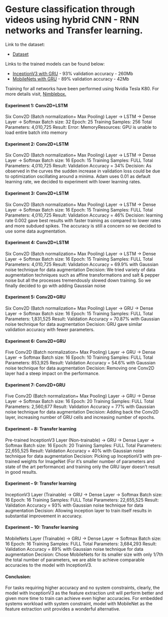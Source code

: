 # Gesture classification through videos using hybrid CNN - RNN networks and Transfer learning.

Link to the dataset:
- [Dataset](https://drive.google.com/open?id=1KdyHxZxQlvZGgPlAHG-eJXSuZQ3S9Kns)

Links to the trained models can be found below:
- [InceptionV3 with GRU](https://drive.google.com/open?id=1Z7Jd-DGfkLr9ZOkNOqbjKBGXD0k_uOWn) - 93% validation accuracy - 260Mb
- [MobileNets with GRU](https://drive.google.com/open?id=1MPBCbcfBKjDg2-IC2LdVLO6G0JEHEX4v) - 89% validation accuracy - 42Mb

Training for all networks have been performed using Nvidia Tesla K80. For more details visit, [Nimblebox.](https://www.nimblebox.ai/)

#### Experiment 1: Conv2D+LSTM 
Six Conv2D (Batch normalization+ Max Pooling) Layer -> LSTM -> Dense Layer -> Softmax
Batch size:  32 Epoch: 25 Training Samples: 256 Total Parameters: 4,010,725
Result: Error: MemoryResources: GPU is unable to load entire batch into memory

#### Experiment 2: Conv2D+LSTM 
Six Conv2D (Batch normalization+ Max Pooling) Layer -> LSTM -> Dense Layer -> Softmax
Batch size:  16 Epoch: 15 Training Samples: FULL Total Parameters: 4,010,725
Result: Validation Accuracy = 34%
Decision: As observed in the curves the sudden increase in validation loss could be due to optimization oscillating around a minima. Adam uses 0.01 as default learning rate, we decided to experiment with lower learning rates.
 
#### Experiment 3: Conv2D+LSTM 
Six Conv2D (Batch normalization+ Max Pooling) Layer -> LSTM -> Dense Layer -> Softmax
Batch size:  16 Epoch: 15 Training Samples: FULL Total Parameters: 4,010,725
Result: Validation Accuracy = 46%
Decision: learning rate 0.002 gave best results with faster training as compared to lower rates and more subdued spikes. The accuracy is still a concern so we decided to use some data augmentation.

#### Experiment 4: Conv2D+LSTM 
Six Conv2D (Batch normalization+ Max Pooling) Layer -> LSTM -> Dense Layer -> Softmax
Batch size:  16 Epoch: 15 Training Samples: FULL Total Parameters: 4,010,725
Result: Validation Accuracy = 69.9% with Gaussian noise technique for data augmentation
Decision: We tried variety of data augmentation techniques such as affine transformations and salt & pepper noise but all the processes tremendously slowed down training. So we finally decided to go with adding Gaussian noise  

#### Experiment 5: Conv2D+GRU
Six Conv2D (Batch normalization+ Max Pooling) Layer -> GRU -> Dense Layer -> Softmax
Batch size:  16 Epoch: 15 Training Samples: FULL Total Parameters: 1,831,525
Result: Validation Accuracy = 70.87% with Gaussian noise technique for data augmentation
Decision: GRU gave similar validation accuracy with fewer parameters. 
 
#### Experiment 6: Conv2D+GRU
Five Conv2D (Batch normalization+ Max Pooling) Layer -> GRU -> Dense Layer -> Softmax
Batch size:  16 Epoch: 10 Training Samples: FULL Total Parameters: 853,925
Result: Validation Accuracy = 54.6% with Gaussian noise technique for data augmentation
Decision: Removing one Conv2D layer had a steep impact on the performance. 
 
#### Experiment 7: Conv2D+GRU
Five Conv2D (Batch normalization+ Max Pooling) Layer -> GRU -> Dense Layer -> Softmax
Batch size:  16 Epoch: 20 Training Samples: FULL Total Parameters: 2,560,677
Result: Validation Accuracy = 77% with Gaussian noise technique for data augmentation
Decision: Adding back the Conv2D layer, increasing number of GRU cells and increasing number of epochs. 
 
#### Experiment – 8: Transfer learning
Pre-trained InceptionV3 Layer (Non-trainable) -> GRU -> Dense Layer -> Softmax
Batch size:  16 Epoch: 20 Training Samples: FULL Total Parameters: 22,655,525
Result: Validation Accuracy = 40% with Gaussian noise technique for data augmentation
Decision: Picking up InceptionV3 with pre-trained weights for ImageNet (For it’s smaller number of parameters and state of the art performance) and training only the GRU layer doesn’t result in good results. 
 
#### Experiment – 9: Transfer learning
InceptionV3 Layer (Trainable) -> GRU -> Dense Layer -> Softmax
Batch size:  16 Epoch: 16 Training Samples: FULL Total Parameters: 22,655,525
Result: Validation Accuracy = 93% with Gaussian noise technique for data augmentation
Decision: Allowing inception layer to train itself results in substantial improvement in accuracy.
 
#### Experiment – 10: Transfer learning
MobileNets Layer (Trainable) -> GRU -> Dense Layer -> Softmax
Batch size:  16 Epoch: 16 Training Samples: FULL Total Parameters: 3,684,293
Result: Validation Accuracy = 89% with Gaussian noise technique for data augmentation
Decision: Chose MobileNets for its smaller size with only 1/7th the total number of parameters, we are able to achieve comparable accuracies to the model with InceptionV3.
 
#### Conclusion:
For tasks requiring higher accuracy and no system constraints, clearly, the model with InceptionV3 as the feature extraction unit will perform better and given more time to train can achieve even higher accuracies. 
For embedded systems workload with system constraint, model with MobileNet as the feature extraction unit provides a wonderful alternative. 

